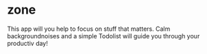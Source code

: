 # zone

This app will you help to focus on stuff that matters. Calm backgroundnoises and a simple Todolist will guide you through your productiv day!
